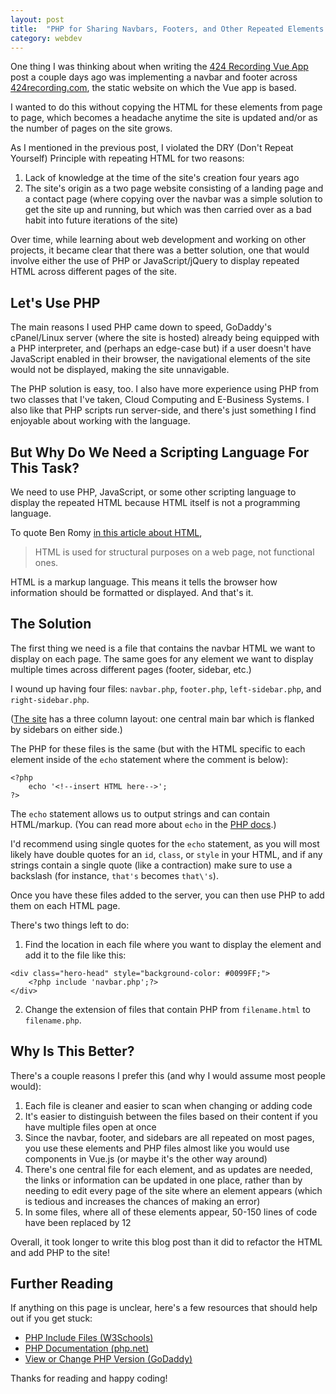```yaml
---
layout: post
title:  "PHP for Sharing Navbars, Footers, and Other Repeated Elements Across a Website"
category: webdev
---
```


One thing I was thinking about when writing the [424 Recording Vue App](https://mikeparish.github.io/mikecodes/webdev/2021/03/23/424-recording-vue-app.html) post a couple days ago was implementing a navbar and footer across [424recording.com](https://424recording.com), the static website on which the Vue app is based. 

I wanted to do this without copying the HTML for these elements from page to page, which becomes a headache anytime the site is updated and/or as the number of pages on the site grows.

As I mentioned in the previous post, I violated the DRY (Don't Repeat Yourself) Principle with repeating HTML for two reasons:
1. Lack of knowledge at the time of the site's creation four years ago
2. The site's origin as a two page website consisting of a landing page and a contact page (where copying over the navbar was a simple solution to get the site up and running, but which was then carried over as a bad habit into future iterations of the site)

Over time, while learning about web development and working on other projects, it became clear that there was a better solution, one that would involve either the use of PHP or JavaScript/jQuery to display repeated HTML across different pages of the site.

## Let's Use PHP 

The main reasons I used PHP came down to speed, GoDaddy's cPanel/Linux server (where the site is hosted) already being equipped with a PHP interpreter, and (perhaps an edge-case but) if a user doesn't have JavaScript enabled in their browser, the navigational elements of the site would not be displayed, making the site unnavigable.

The PHP solution is easy, too. I also have more experience using PHP from two classes that I've taken, Cloud Computing and E-Business Systems. I also like that PHP scripts run server-side, and there's just something I find enjoyable about working with the language.

## But Why Do We Need a Scripting Language For This Task?

We need to use PHP, JavaScript, or some other scripting language to display the repeated HTML because HTML itself is not a programming language. 

To quote Ben Romy [in this article about HTML](https://ischool.syr.edu/why-html-is-not-a-programming-language/), 
> HTML is used for structural purposes on a web page, not functional ones.

HTML is a markup language. This means it tells the browser how information should be formatted or displayed. And that's it.

## The Solution

The first thing we need is a file that contains the navbar HTML we want to display on each page. The same goes for any element we want to display multiple times across different pages (footer, sidebar, etc.)

I wound up having four files: `navbar.php`, `footer.php`, `left-sidebar.php`, and `right-sidebar.php`. 

([The site](https://424recording.com/dawless-setup) has a three column layout: one central main bar which is flanked by sidebars on either side.)

The PHP for these files is the same (but with the HTML specific to each element inside of the `echo` statement where the comment is below):
~~~~
<?php
    echo '<!--insert HTML here-->';
?>
~~~~
The `echo` statement allows us to output strings and can contain HTML/markup. (You can read more about `echo` in the [PHP docs](https://www.php.net/manual/en/function.echo).)

I'd recommend using single quotes for the `echo` statement, as you will most likely have double quotes for an `id`, `class`, or `style` in your HTML, and if any strings contain a single quote (like a contraction) make sure to use a backslash (for instance, `that's` becomes `that\'s`).

Once you have these files added to the server, you can then use PHP to add them on each HTML page. 

There's two things left to do:
1. Find the location in each file where you want to display the element and add it to the file like this:
~~~~
<div class="hero-head" style="background-color: #0099FF;">
    <?php include 'navbar.php';?>
</div>
~~~~
2. Change the extension of files that contain PHP from `filename.html` to `filename.php`.

## Why Is This Better?
There's a couple reasons I prefer this (and why I would assume most people would):
1. Each file is cleaner and easier to scan when changing or adding code
2. It's easier to distinguish between the files based on their content if you have multiple files open at once
3. Since the navbar, footer, and sidebars are all repeated on most pages, you use these elements and PHP files almost like you would use components in Vue.js (or maybe it's the other way around)
4. There's one central file for each element, and as updates are needed, the links or information can be updated in one place, rather than by needing to edit every page of the site where an element appears (which is tedious and increases the chances of making an error)
5. In some files, where all of these elements appear, 50-150 lines of code have been replaced by 12

Overall, it took longer to write this blog post than it did to refactor the HTML and add PHP to the site! 

## Further Reading

If anything on this page is unclear, here's a few resources that should help out if you get stuck:
* [PHP Include Files (W3Schools)](https://www.w3schools.com/PhP/php_includes.asp)
* [PHP Documentation (php.net)](https://www.php.net/manual/en/intro-whatis.php)
* [View or Change PHP Version (GoDaddy)](https://www.godaddy.com/help/view-or-change-the-php-version-for-my-linux-hosting-16090)

Thanks for reading and happy coding!